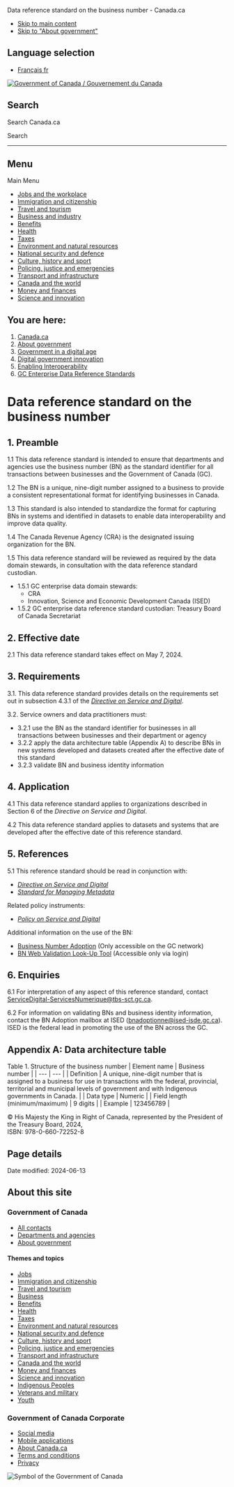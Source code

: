 


Data reference standard on the business number - Canada.ca




















* [Skip to main content](#wb-cont)
* [Skip to "About government"](#wb-info)

## Language selection

* [Français
  fr](/fr/gouvernement/systeme/gouvernement-numerique/innovations-gouvernementales-numeriques/permettre-interoperabilite/normes-referentielles-pangouvernementales-relatives-donnees-gc/norme-referentielle-relative-donnees-numero-entreprise.html)



[![Government of Canada](/etc/designs/canada/wet-boew/assets/sig-blk-en.svg)
 /
Gouvernement du Canada](/en.html)



## Search

Search Canada.ca



Search





---


## Menu

Main Menu 

* [Jobs and the workplace](https://www.canada.ca/en/services/jobs.html)
* [Immigration and citizenship](https://www.canada.ca/en/services/immigration-citizenship.html)
* [Travel and tourism](https://travel.gc.ca/)
* [Business and industry](https://www.canada.ca/en/services/business.html)
* [Benefits](https://www.canada.ca/en/services/benefits.html)
* [Health](https://www.canada.ca/en/services/health.html)
* [Taxes](https://www.canada.ca/en/services/taxes.html)
* [Environment and natural resources](https://www.canada.ca/en/services/environment.html)
* [National security and defence](https://www.canada.ca/en/services/defence.html)
* [Culture, history and sport](https://www.canada.ca/en/services/culture.html)
* [Policing, justice and emergencies](https://www.canada.ca/en/services/policing.html)
* [Transport and infrastructure](https://www.canada.ca/en/services/transport.html)
* [Canada and the world](https://www.international.gc.ca/world-monde/index.aspx?lang=eng)
* [Money and finances](https://www.canada.ca/en/services/finance.html)
* [Science and innovation](https://www.canada.ca/en/services/science.html)



## You are here:

1. [Canada.ca](/en.html)
2. [About government](/en/government/system.html)
3. [Government in a digital age](/en/government/system/digital-government.html)
4. [Digital government innovation](/en/government/system/digital-government/digital-government-innovations.html)
5. [Enabling Interoperability](/en/government/system/digital-government/digital-government-innovations/enabling-interoperability.html)
6. [GC Enterprise Data Reference Standards](/en/government/system/digital-government/digital-government-innovations/enabling-interoperability/gc-enterprise-data-reference-standards.html)




# Data reference standard on the business number


## 1. Preamble

1.1 This data reference standard is intended to ensure that departments and agencies use the business number (BN) as the standard identifier for all transactions between businesses and the Government of Canada (GC).

1.2 The BN is a unique, nine-digit number assigned to a business to provide a consistent representational format for identifying businesses in Canada.

1.3 This standard is also intended to standardize the format for capturing BNs in systems and identified in datasets to enable data interoperability and improve data quality.

1.4 The Canada Revenue Agency (CRA) is the designated issuing organization for the BN.

1.5 This data reference standard will be reviewed as required by the data domain stewards, in consultation with the data reference standard custodian.

* 1.5.1 GC enterprise data domain stewards:
  + CRA
  + Innovation, Science and Economic Development Canada (ISED)
* 1.5.2 GC enterprise data reference standard custodian: Treasury Board of Canada Secretariat

## 2. Effective date

2.1 This data reference standard takes effect on May 7, 2024.


## 3. Requirements

3.1. This data reference standard provides details on the requirements set out in subsection 4.3.1 of the [*Directive on Service and Digital*](https://www.tbs-sct.canada.ca/pol/doc-eng.aspx?id=32601).

3.2. Service owners and data practitioners must:

* 3.2.1 use the BN as the standard identifier for businesses in all transactions between businesses and their department or agency
* 3.2.2 apply the data architecture table (Appendix A) to describe BNs in new systems developed and datasets created after the effective date of this standard
* 3.2.3 validate BN and business identity information

## 4. Application

4.1 This data reference standard applies to organizations described in Section 6 of the *Directive on Service and Digital*.

4.2 This data reference standard applies to datasets and systems that are developed after the effective date of this reference standard.


## 5. References

5.1 This reference standard should be read in conjunction with:

* [*Directive on Service and Digital*](https://www.tbs-sct.canada.ca/pol/doc-eng.aspx?id=32601)
* [*Standard for Managing Metadata*](https://www.tbs-sct.canada.ca/pol/doc-eng.aspx?id=32786)

Related policy instruments:

* [*Policy on Service and Digital*](https://www.tbs-sct.canada.ca/pol/doc-eng.aspx?id=32603)

Additional information on the use of the BN:

* [Business Number Adoption](https://www.gcpedia.gc.ca/wiki/Business_Number_Adoption_/_Adoption_du_numéro_d%27entreprise) (Only accessible on the GC network)
* [BN Web Validation Look-Up Tool](https://sso.ised-isde.canada.ca/auth/realms/individual/protocol/openid-connect/auth?response_type=code&client_id=bnsearch&scope=openid&state=C9Ff7yHTmtsN5BduP68OS-dX3Zg7kB0hRmBJ4iHtHHg%3D&redirect_uri=https://ised-isde.canada.ca/app/scr/isedbnapi/web/login/oauth3/code/keycloak&nonce=n0DC7njAU-tspuT8PfOSmrbhmWDb6PjDdsRSoEiJ1dE) (Accessible only via login)

## 6. Enquiries

6.1 For interpretation of any aspect of this reference standard, contact [ServiceDigital-ServicesNumerique@tbs-sct.gc.ca](mailto:ServiceDigital-ServicesNumerique@tbs-sct.gc.ca).

6.2 For information on validating BNs and business identity information, contact the BN Adoption mailbox at ISED ([bnadoptionne@ised-isde.gc.ca](mailto:bnadoptionne@ised-isde.gc.ca)). ISED is the federal lead in promoting the use of the BN across the GC.


## Appendix A: Data architecture table

Table 1. Structure of the business number
| Element name | Business number |
| --- | --- |
| Definition | A unique, nine-digit number that is assigned to a business for use in transactions with the federal, provincial, territorial and municipal levels of government and with Indigenous governments in Canada. |
| Data type | Numeric |
| Field length (minimum/maximum) | 9 digits |
| Example | 123456789 |


© His Majesty the King in Right of Canada, represented by the President of the Treasury Board, 2024,  
ISBN: 978-0-660-72252-8



## Page details

Date modified:
2024-06-13






## About this site

### Government of Canada

* [All contacts](/en/contact.html)
* [Departments and agencies](/en/government/dept.html)
* [About government](/en/government/system.html)

#### Themes and topics

* [Jobs](/en/services/jobs.html)
* [Immigration and citizenship](/en/services/immigration-citizenship.html)
* [Travel and tourism](https://travel.gc.ca/)
* [Business](/en/services/business.html)
* [Benefits](/en/services/benefits.html)
* [Health](/en/services/health.html)
* [Taxes](/en/services/taxes.html)
* [Environment and natural resources](/en/services/environment.html)
* [National security and defence](/en/services/defence.html)
* [Culture, history and sport](/en/services/culture.html)
* [Policing, justice and emergencies](/en/services/policing.html)
* [Transport and infrastructure](/en/services/transport.html)
* [Canada and the world](https://www.international.gc.ca/world-monde/index.aspx?lang=eng)
* [Money and finances](/en/services/finance.html)
* [Science and innovation](/en/services/science.html)
* [Indigenous Peoples](/en/services/indigenous-peoples.html)
* [Veterans and military](/en/services/veterans-military.html)
* [Youth](/en/services/youth.html)



### Government of Canada Corporate

* [Social media](https://www.canada.ca/en/social.html)
* [Mobile applications](https://www.canada.ca/en/mobile.html)
* [About Canada.ca](https://www.canada.ca/en/government/about.html)
* [Terms and conditions](/en/transparency/terms.html)
* [Privacy](/en/transparency/privacy.html)

![Symbol of the Government of Canada](/etc/designs/canada/wet-boew/assets/wmms-blk.svg)













